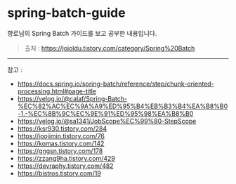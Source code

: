 # spring-batch-guide
향로님의 Spring Batch 가이드를 보고 공부한 내용입니다.
> 출처 : https://jojoldu.tistory.com/category/Spring%20Batch
---
참고 :
- https://docs.spring.io/spring-batch/reference/step/chunk-oriented-processing.html#page-title
- https://velog.io/@calaf/Spring-Batch-%EC%82%AC%EC%9A%A9%ED%95%B4%EB%B3%B4%EA%B8%B0-1.-%EC%8B%9C%EC%9E%91%ED%95%98%EA%B8%B0
- https://velog.io/@sa1341/JobScope%EC%99%80-StepScope
- https://ksr930.tistory.com/284
- https://joojimin.tistory.com/76
- https://komas.tistory.com/142
- https://gngsn.tistory.com/178
- https://zzang9ha.tistory.com/429
- https://devraphy.tistory.com/482
- https://bistros.tistory.com/19
